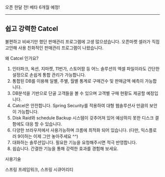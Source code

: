 
오픈 한달 전!
베타 6개월 예정!

-------------------
쉽고 강력한 Catcel 
-------------------

불편하고 비싸기만 했던 판매관리 프로그램에 고생 많으셨습니다.
오픈마켓 셀러가 직접 고안해 사용 친화적인 판매관리 프로그램이 나왔습니다.


왜 Catcel 인가요?

1. 인터파크, 옥션, 지마켓, 11번가, 스토어팜 등 어느 솔루션의 엑셀 파일이라도 간단한 설정으로 손쉽게 통합 관리가 가능합니다.
2. 통합된 DB를 이용해 일별, 주별, 월별 통계로 구매건수 및 판매금액 예측이 가능합니다.
3. DB분석을 기반으로 단골 고객들을 볼 수 있으며 고객별 구매 현황도 제공할 예정입니다.
4. Catcel은 안전합니다. Spring Security를 적용하여 대형 웹솔루션사 만큼의 보안이 가능합니다.
5. Disk Raid와 schedule Backup 시스템이 갖추어져 있어 예상하지 못한 디스크 결함에도 대응 할 수 있습니다.
6. 다양한 브라우저에서 사용가능하며 크롬에 최적화 되어 있습니다. (다만, 익스플로러 9이하는 이제 그만 놓아주세요 ^^)
7. 대화하는 솔루션입니다. 필요한 기능을 요청해주시면 적극 반영합니다.
8. 쉽습니다. 간결한 기능을 통해 강력한 효과를 경험해 보세요.



사용기술

스프링 프레임워크, 스프링 시큐어리티
